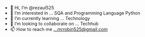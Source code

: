 - 👋 Hi, I’m @rezaul525
- 👀 I’m interested in ... SQA and Programming Language Python
- 🌱 I’m currently learning ... Technology
- 💞️ I’m looking to collaborate on ... Techhub
- 📫 How to reach me ...mrrobin525@gmail.com

<!---
rezaul525/rezaul525 is a ✨ special ✨ repository because its `README.md` (this file) appears on your GitHub profile.
You can click the Preview link to take a look at your changes.
--->
